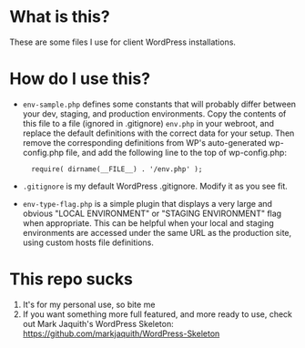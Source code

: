 # What is this?

These are some files I use for client WordPress installations.

# How do I use this?

* `env-sample.php` defines some constants that will probably differ between your dev, staging, and production environments. Copy the contents of this file to a file (ignored in .gitignore) `env.php` in your webroot, and replace the default definitions with the correct data for your setup. Then remove the corresponding definitions from WP's auto-generated wp-config.php file, and add the following line to the top of wp-config.php:

        require( dirname(__FILE__) . '/env.php' );

* `.gitignore` is my default WordPress .gitignore. Modify it as you see fit.
* `env-type-flag.php` is a simple plugin that displays a very large and obvious "LOCAL ENVIRONMENT" or "STAGING ENVIRONMENT" flag when appropriate. This can be helpful when your local and staging environments are accessed under the same URL as the production site, using custom hosts file definitions.

# This repo sucks

1. It's for my personal use, so bite me
2. If you want something more full featured, and more ready to use, check out Mark Jaquith's WordPress Skeleton: https://github.com/markjaquith/WordPress-Skeleton
